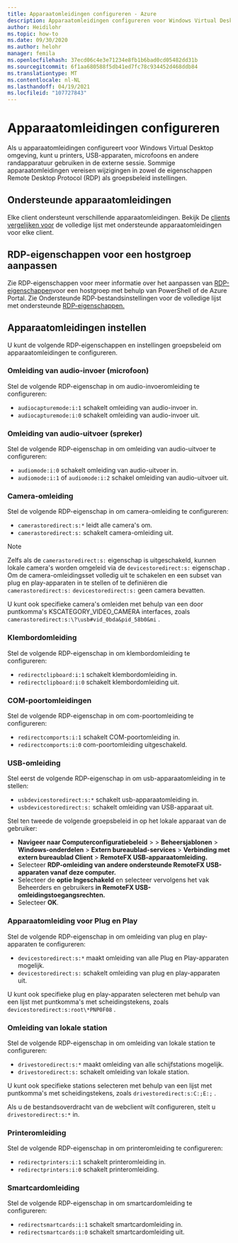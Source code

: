 ```yaml
---
title: Apparaatomleidingen configureren - Azure
description: Apparaatomleidingen configureren voor Windows Virtual Desktop.
author: Heidilohr
ms.topic: how-to
ms.date: 09/30/2020
ms.author: helohr
manager: femila
ms.openlocfilehash: 37ecd06c4e3e71234e8fb1b6bad0cd05482dd31b
ms.sourcegitcommit: 6f1aa680588f5db41ed7fc78c934452d468ddb84
ms.translationtype: MT
ms.contentlocale: nl-NL
ms.lasthandoff: 04/19/2021
ms.locfileid: "107727843"
---
```

# <a name="configure-device-redirections"></a>Apparaatomleidingen configureren

Als u apparaatomleidingen configureert voor Windows Virtual Desktop omgeving, kunt u printers, USB-apparaten, microfoons en andere randapparatuur gebruiken in de externe sessie. Sommige apparaatomleidingen vereisen wijzigingen in zowel de eigenschappen Remote Desktop Protocol (RDP) als groepsbeleid instellingen.

## <a name="supported-device-redirections"></a>Ondersteunde apparaatomleidingen

Elke client ondersteunt verschillende apparaatomleidingen. Bekijk De [clients vergelijken voor](/windows-server/remote/remote-desktop-services/clients/remote-desktop-app-compare) de volledige lijst met ondersteunde apparaatomleidingen voor elke client.

## <a name="customizing-rdp-properties-for-a-host-pool"></a>RDP-eigenschappen voor een hostgroep aanpassen

Zie RDP-eigenschappen voor meer informatie over het aanpassen van [RDP-eigenschappen](customize-rdp-properties.md)voor een hostgroep met behulp van PowerShell of de Azure Portal. Zie Ondersteunde RDP-bestandsinstellingen voor de volledige lijst met ondersteunde [RDP-eigenschappen.](/windows-server/remote/remote-desktop-services/clients/rdp-files?context=%2fazure%2fvirtual-desktop%2fcontext%2fcontext)

## <a name="setup-device-redirections"></a>Apparaatomleidingen instellen

U kunt de volgende RDP-eigenschappen en instellingen groepsbeleid om apparaatomleidingen te configureren.

### <a name="audio-input-microphone-redirection"></a>Omleiding van audio-invoer (microfoon)

Stel de volgende RDP-eigenschap in om audio-invoeromleiding te configureren:

- `audiocapturemode:i:1` schakelt omleiding van audio-invoer in.
- `audiocapturemode:i:0` schakelt omleiding van audio-invoer uit.

### <a name="audio-output-speaker-redirection"></a>Omleiding van audio-uitvoer (spreker)

Stel de volgende RDP-eigenschap in om omleiding van audio-uitvoer te configureren:

- `audiomode:i:0` schakelt omleiding van audio-uitvoer in.
- `audiomode:i:1` of `audiomode:i:2` schakel omleiding van audio-uitvoer uit.

### <a name="camera-redirection"></a>Camera-omleiding

Stel de volgende RDP-eigenschap in om camera-omleiding te configureren:

- `camerastoredirect:s:*` leidt alle camera's om.
- `camerastoredirect:s:` schakelt camera-omleiding uit.

>[!NOTE]
>Zelfs als de `camerastoredirect:s:` eigenschap is uitgeschakeld, kunnen lokale camera's worden omgeleid via de `devicestoredirect:s:` eigenschap . Om de camera-omleidingsset volledig uit te schakelen en een subset van plug en play-apparaten in te stellen of te definiëren die `camerastoredirect:s:` `devicestoredirect:s:` geen camera bevatten.

U kunt ook specifieke camera's omleiden met behulp van een door puntkomma's KSCATEGORY_VIDEO_CAMERA interfaces, zoals `camerastoredirect:s:\?\usb#vid_0bda&pid_58b0&mi` .

### <a name="clipboard-redirection"></a>Klembordomleiding

Stel de volgende RDP-eigenschap in om klembordomleiding te configureren:

- `redirectclipboard:i:1` schakelt klembordomleiding in.
- `redirectclipboard:i:0` schakelt klembordomleiding uit.

### <a name="com-port-redirections"></a>COM-poortomleidingen

Stel de volgende RDP-eigenschap in om com-poortomleiding te configureren:

- `redirectcomports:i:1` schakelt COM-poortomleiding in.
- `redirectcomports:i:0` com-poortomleiding uitgeschakeld.

### <a name="usb-redirection"></a>USB-omleiding

Stel eerst de volgende RDP-eigenschap in om usb-apparaatomleiding in te stellen:

- `usbdevicestoredirect:s:*` schakelt usb-apparaatomleiding in.
- `usbdevicestoredirect:s:` schakelt omleiding van USB-apparaat uit.

Stel ten tweede de volgende groepsbeleid in op het lokale apparaat van de gebruiker:

- **Navigeer naar Computerconfiguratiebeleid**  >   >  **Beheersjablonen**  >  **Windows-onderdelen**  >  **Extern bureaublad-services**  >  **Verbinding met extern bureaublad Client**  >  **RemoteFX USB-apparaatomleiding.**
- Selecteer **RDP-omleiding van andere ondersteunde RemoteFX USB-apparaten vanaf deze computer.**
- Selecteer de **optie Ingeschakeld** en selecteer vervolgens het vak Beheerders en gebruikers **in RemoteFX USB-omleidingstoegangsrechten.**
- Selecteer **OK**.

### <a name="plug-and-play-device-redirection"></a>Apparaatomleiding voor Plug en Play

Stel de volgende RDP-eigenschap in om omleiding van plug en play-apparaten te configureren:

- `devicestoredirect:s:*` maakt omleiding van alle Plug en Play-apparaten mogelijk.
- `devicestoredirect:s:` schakelt omleiding van plug en play-apparaten uit.

U kunt ook specifieke plug en play-apparaten selecteren met behulp van een lijst met puntkomma's met scheidingstekens, zoals `devicestoredirect:s:root\*PNP0F08` .

### <a name="local-drive-redirection"></a>Omleiding van lokale station

Stel de volgende RDP-eigenschap in om omleiding van lokale station te configureren:

- `drivestoredirect:s:*` maakt omleiding van alle schijfstations mogelijk.
- `drivestoredirect:s:` schakelt omleiding van lokale station.

U kunt ook specifieke stations selecteren met behulp van een lijst met puntkomma's met scheidingstekens, zoals `drivestoredirect:s:C:;E:;` .

Als u de bestandsoverdracht van de webclient wilt configureren, stelt u `drivestoredirect:s:*` in.

### <a name="printer-redirection"></a>Printeromleiding

Stel de volgende RDP-eigenschap in om printeromleiding te configureren:

- `redirectprinters:i:1` schakelt printeromleiding in.
- `redirectprinters:i:0` schakelt printeromleiding.

### <a name="smart-card-redirection"></a>Smartcardomleiding

Stel de volgende RDP-eigenschap in om smartcardomleiding te configureren:

- `redirectsmartcards:i:1` schakelt smartcardomleiding in.
- `redirectsmartcards:i:0` schakelt smartcardomleiding uit.
